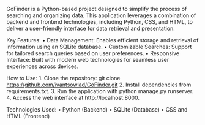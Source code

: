 GoFinder is a Python-based project designed to simplify the process of searching and organizing data. 
This application leverages a combination of backend and frontend technologies, including Python, CSS, and HTML, 
to deliver a user-friendly interface for data retrieval and presentation.

Key Features:
	•	Data Management: Enables efficient storage and retrieval of information using an SQLite database.
	•	Customizable Searches: Support for tailored search queries based on user preferences.
	•	Responsive Interface: Built with modern web technologies for seamless user experiences across devices.

How to Use:
	1.	Clone the repository: git clone https://github.com/ivantsowlad/GoFinder.git
	2.	Install dependencies from requirements.txt.
	3.	Run the application with python manage.py runserver.
	4.	Access the web interface at http://localhost:8000.
  
Technologies Used:
	•	Python (Backend)
	•	SQLite (Database)
	•	CSS and HTML (Frontend)
